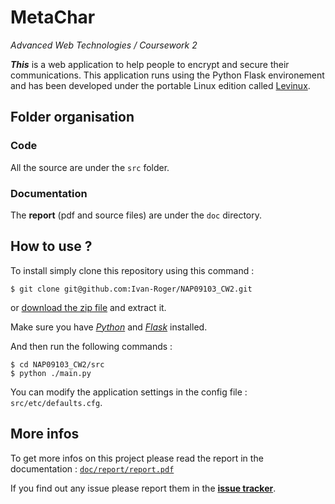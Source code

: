 # MetaChar #
*Advanced Web Technologies / Coursework 2*

_**This**_ is a web application to help people to encrypt and secure their communications.
This application runs using the Python Flask environement and has been developed under
the portable Linux edition called [Levinux](http://levinux.com).

## Folder organisation ##

### Code ###
All the source are under the `src` folder.

### Documentation ###
The **report** (pdf and source files) are under the `doc` directory.

## How to use ? ##

To install simply clone this repository using this command :
```
$ git clone git@github.com:Ivan-Roger/NAP09103_CW2.git
```
or [download the zip file](https://github.com/Ivan-Roger/NAP09103_CW2/archive/master.zip) and extract it.

Make sure you have [*Python*](https://www.python.org/) and [*Flask*](http://flask.pocoo.org/) installed.

And then run the following commands :
```
$ cd NAP09103_CW2/src
$ python ./main.py
```

You can modify the application settings in the config file : `src/etc/defaults.cfg`.

## More infos ##
To get more infos on this project please read the report in the documentation : [`doc/report/report.pdf`](https://github.com/Ivan-Roger/NAP09103_CW2/raw/master/doc/report/report.pdf)

If you find out any issue please report them in the [**issue tracker**](https://github.com/Ivan-Roger/NAP09103_CW2/issues).

